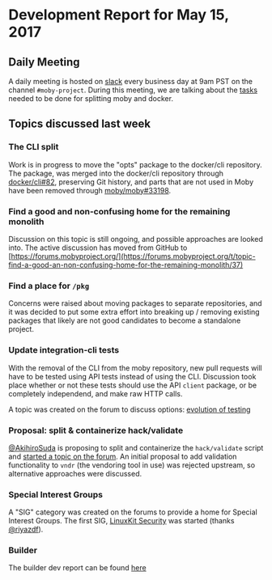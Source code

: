 # Development Report for May 15, 2017

## Daily Meeting

A daily meeting is hosted on [slack](https://dockercommunity.slack.com) every business day at 9am PST on the channel `#moby-project`.
During this meeting, we are talking about the [tasks](https://github.com/moby/moby/issues/32867) needed to be done for splitting moby and docker.

## Topics discussed last week

### The CLI split

Work is in progress to move the "opts" package to the docker/cli repository. The package, was merged into the docker/cli
repository through [docker/cli#82](https://github.com/docker/cli/pull/82), preserving Git history, and parts that are not
used in Moby have been removed through [moby/moby#33198](https://github.com/moby/moby/pull/33198).

### Find a good and non-confusing home for the remaining monolith

Discussion on this topic is still ongoing, and possible approaches are looked into. The active discussion has moved
from GitHub to [https://forums.mobyproject.org/](https://forums.mobyproject.org/t/topic-find-a-good-an-non-confusing-home-for-the-remaining-monolith/37)

### Find a place for `/pkg`

Concerns were raised about moving packages to separate repositories, and it was decided to put some extra effort into
breaking up / removing existing packages that likely are not good candidates to become a standalone project.

### Update integration-cli tests

With the removal of the CLI from the moby repository, new pull requests will have to be tested using API tests instead
of using the CLI. Discussion took place whether or not these tests should use the API `client` package, or be completely
independend, and make raw HTTP calls.

A topic was created on the forum to discuss options: [evolution of testing](https://forums.mobyproject.org/t/evolution-of-testing-moby/38)


### Proposal: split &amp; containerize hack/validate 

[@AkihiroSuda](https://github.com/AkihiroSuda) is proposing to split and containerize the `hack/validate` script and 
[started a topic on the forum](https://forums.mobyproject.org/t/proposal-split-containerize-hack-validate/32). An initial
proposal to add validation functionality to `vndr` (the vendoring tool in use) was rejected upstream, so alternative
approaches were discussed.


### Special Interest Groups

A "SIG" category was created on the forums to provide a home for Special Interest Groups. The first SIG, [LinuxKit 
Security](https://forums.mobyproject.org/t/about-the-linuxkit-security-category/44) was started (thanks 
[@riyazdf](https://github.com/riyazdf)).


### Builder

The builder dev report can be found [here](builder/2017-05-15.md)
